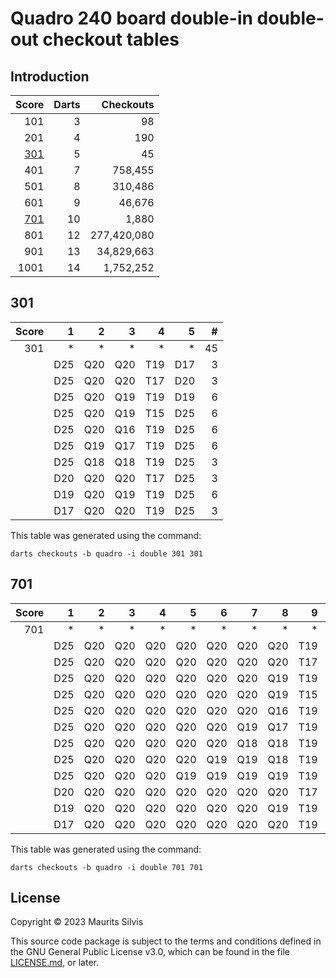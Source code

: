 # Quadro 240 board double-in double-out checkout tables

## Introduction

|       Score | Darts |   Checkouts |
|------------:|------:|------------:|
|         101 |     3 |          98 |
|         201 |     4 |         190 |
| [301](#301) |     5 |          45 |
|         401 |     7 |     758,455 |
|         501 |     8 |     310,486 |
|         601 |     9 |      46,676 |
| [701](#701) |    10 |       1,880 |
|         801 |    12 | 277,420,080 |
|         901 |    13 |  34,829,663 |
|        1001 |    14 |   1,752,252 |

## 301

| Score |   1 |   2 |   3 |   4 |   5 |  # |
|------:|----:|----:|----:|----:|----:|---:|
|   301 |   * |   * |   * |   * |   * | 45 |
|       | D25 | Q20 | Q20 | T19 | D17 |  3 |
|       | D25 | Q20 | Q20 | T17 | D20 |  3 |
|       | D25 | Q20 | Q19 | T19 | D19 |  6 |
|       | D25 | Q20 | Q19 | T15 | D25 |  6 |
|       | D25 | Q20 | Q16 | T19 | D25 |  6 |
|       | D25 | Q19 | Q17 | T19 | D25 |  6 |
|       | D25 | Q18 | Q18 | T19 | D25 |  3 |
|       | D20 | Q20 | Q20 | T17 | D25 |  3 |
|       | D19 | Q20 | Q19 | T19 | D25 |  6 |
|       | D17 | Q20 | Q20 | T19 | D25 |  3 |

This table was generated using the command:

```shell
darts checkouts -b quadro -i double 301 301
```

## 701

| Score |   1 |   2 |   3 |   4 |   5 |   6 |   7 |   8 |   9 |  10 |    # |
|------:|----:|----:|----:|----:|----:|----:|----:|----:|----:|----:|-----:|
|   701 |   * |   * |   * |   * |   * |   * |   * |   * |   * |   * | 1880 |
|       | D25 | Q20 | Q20 | Q20 | Q20 | Q20 | Q20 | Q20 | T19 | D17 |    8 |
|       | D25 | Q20 | Q20 | Q20 | Q20 | Q20 | Q20 | Q20 | T17 | D20 |    8 |
|       | D25 | Q20 | Q20 | Q20 | Q20 | Q20 | Q20 | Q19 | T19 | D19 |   56 |
|       | D25 | Q20 | Q20 | Q20 | Q20 | Q20 | Q20 | Q19 | T15 | D25 |   56 |
|       | D25 | Q20 | Q20 | Q20 | Q20 | Q20 | Q20 | Q16 | T19 | D25 |   56 |
|       | D25 | Q20 | Q20 | Q20 | Q20 | Q20 | Q19 | Q17 | T19 | D25 |  336 |
|       | D25 | Q20 | Q20 | Q20 | Q20 | Q20 | Q18 | Q18 | T19 | D25 |  168 |
|       | D25 | Q20 | Q20 | Q20 | Q20 | Q19 | Q19 | Q18 | T19 | D25 |  840 |
|       | D25 | Q20 | Q20 | Q20 | Q19 | Q19 | Q19 | Q19 | T19 | D25 |  280 |
|       | D20 | Q20 | Q20 | Q20 | Q20 | Q20 | Q20 | Q20 | T17 | D25 |    8 |
|       | D19 | Q20 | Q20 | Q20 | Q20 | Q20 | Q20 | Q19 | T19 | D25 |   56 |
|       | D17 | Q20 | Q20 | Q20 | Q20 | Q20 | Q20 | Q20 | T19 | D25 |    8 |

This table was generated using the command:

```shell
darts checkouts -b quadro -i double 701 701
```

## License

Copyright © 2023 Maurits Silvis

This source code package is subject to the terms and conditions defined in the GNU General Public License v3.0, which can be found in the file [LICENSE.md](../LICENSE.md), or later.
